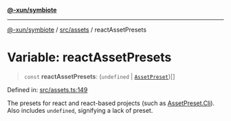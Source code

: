 [**@-xun/symbiote**](../../../README.md)

***

[@-xun/symbiote](../../../README.md) / [src/assets](../README.md) / reactAssetPresets

# Variable: reactAssetPresets

> `const` **reactAssetPresets**: (`undefined` \| [`AssetPreset`](../enumerations/AssetPreset.md))[]

Defined in: [src/assets.ts:149](https://github.com/Xunnamius/symbiote/blob/3bc9175601936ce1e29ce6f32d229d0639c2bec1/src/assets.ts#L149)

The presets for react and react-based projects (such as
[AssetPreset.Cli](../enumerations/AssetPreset.md#cli)). Also includes `undefined`, signifying a lack of
preset.

